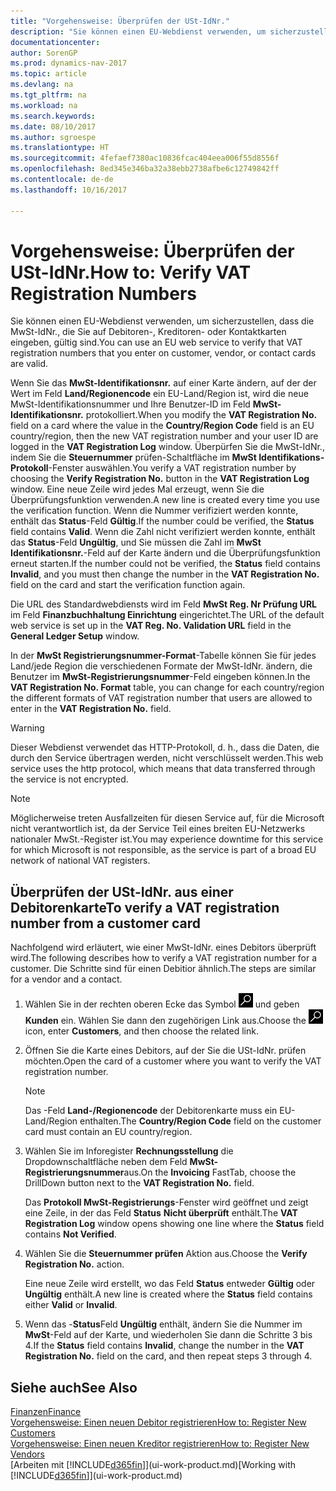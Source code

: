 ```yaml
---
title: "Vorgehensweise: Überprüfen der USt-IdNr."
description: "Sie können einen EU-Webdienst verwenden, um sicherzustellen, dass die MwSt-IdNr., die Sie auf Debitoren-, Kreditoren- oder Kontaktkarten eingeben, gültig sind."
documentationcenter: 
author: SorenGP
ms.prod: dynamics-nav-2017
ms.topic: article
ms.devlang: na
ms.tgt_pltfrm: na
ms.workload: na
ms.search.keywords: 
ms.date: 08/10/2017
ms.author: sgroespe
ms.translationtype: HT
ms.sourcegitcommit: 4fefaef7380ac10836fcac404eea006f55d8556f
ms.openlocfilehash: 8ed345e346ba32a38ebb2738afbe6c12749842ff
ms.contentlocale: de-de
ms.lasthandoff: 10/16/2017

---
```

# <a name="how-to-verify-vat-registration-numbers"></a><span data-ttu-id="dba47-103">Vorgehensweise: Überprüfen der USt-IdNr.</span><span class="sxs-lookup"><span data-stu-id="dba47-103">How to: Verify VAT Registration Numbers</span></span>
<span data-ttu-id="dba47-104">Sie können einen EU-Webdienst verwenden, um sicherzustellen, dass die MwSt-IdNr., die Sie auf Debitoren-, Kreditoren- oder Kontaktkarten eingeben, gültig sind.</span><span class="sxs-lookup"><span data-stu-id="dba47-104">You can use an EU web service to verify that VAT registration numbers that you enter on customer, vendor, or contact cards are valid.</span></span>  

 <span data-ttu-id="dba47-105">Wenn Sie das **MwSt-Identifikationsnr.** auf einer Karte ändern, auf der der Wert im Feld **Land/Regionencode** ein EU-Land/Region ist, wird die neue MwSt-Identifikationsnummer und Ihre Benutzer-ID im Feld **MwSt-Identifikationsnr.** protokolliert.</span><span class="sxs-lookup"><span data-stu-id="dba47-105">When you modify the **VAT Registration No.** field on a card where the value in the **Country/Region Code** field is an EU country/region, then the new VAT registration number and your user ID are logged in the **VAT Registration Log** window.</span></span> <span data-ttu-id="dba47-106">Überpürfen Sie die MwSt-IdNr., indem Sie die **Steuernummer** prüfen-Schaltfläche im **MwSt Identifikations-Protokoll**-Fenster auswählen.</span><span class="sxs-lookup"><span data-stu-id="dba47-106">You verify a VAT registration number by choosing the **Verify Registration No.** button in the **VAT Registration Log** window.</span></span> <span data-ttu-id="dba47-107">Eine neue Zeile wird jedes Mal erzeugt, wenn Sie die Überprüfungsfunktion verwenden.</span><span class="sxs-lookup"><span data-stu-id="dba47-107">A new line is created every time you use the verification function.</span></span> <span data-ttu-id="dba47-108">Wenn die Nummer verifiziert werden konnte, enthält das **Status**-Feld **Gültig**.</span><span class="sxs-lookup"><span data-stu-id="dba47-108">If the number could be verified, the **Status** field contains **Valid**.</span></span> <span data-ttu-id="dba47-109">Wenn die Zahl nicht verifiziert werden konnte, enthält das **Status**-Feld **Ungültig**, und Sie müssen die Zahl im **MwSt Identifikationsnr.**-Feld auf der Karte ändern und die Überprüfungsfunktion erneut starten.</span><span class="sxs-lookup"><span data-stu-id="dba47-109">If the number could not be verified, the **Status** field contains **Invalid**, and you must then change the number in the **VAT Registration No.** field on the card and start the verification function again.</span></span>  

 <span data-ttu-id="dba47-110">Die URL des Standardwebdiensts wird im Feld **MwSt Reg. Nr Prüfung URL** im Feld **Finanzbuchhaltung Einrichtung** eingerichtet.</span><span class="sxs-lookup"><span data-stu-id="dba47-110">The URL of the default web service is set up in the **VAT Reg. No. Validation URL** field in the **General Ledger Setup** window.</span></span>  

 <span data-ttu-id="dba47-111">In der **MwSt Registrierungsnummer-Format**-Tabelle können Sie für jedes Land/jede Region die verschiedenen Formate der MwSt-IdNr. ändern, die Benutzer im **MwSt-Registrierungsnummer**-Feld eingeben können.</span><span class="sxs-lookup"><span data-stu-id="dba47-111">In the **VAT Registration No. Format** table, you can change for each country/region the different formats of VAT registration number that users are allowed to enter in the **VAT Registration No.** field.</span></span>  

> [!WARNING]  
>  <span data-ttu-id="dba47-112">Dieser Webdienst verwendet das HTTP-Protokoll, d. h., dass die Daten, die durch den Service übertragen werden, nicht verschlüsselt werden.</span><span class="sxs-lookup"><span data-stu-id="dba47-112">This web service uses the http protocol, which means that data transferred through the service is not encrypted.</span></span>  

> [!NOTE]  
>  <span data-ttu-id="dba47-113">Möglicherweise treten Ausfallzeiten für diesen Service auf, für die Microsoft nicht verantwortlich ist, da der Service Teil eines breiten EU-Netzwerks nationaler MwSt.-Register ist.</span><span class="sxs-lookup"><span data-stu-id="dba47-113">You may experience downtime for this service for which Microsoft is not responsible, as the service is part of a broad EU network of national VAT registers.</span></span>  

## <a name="to-verify-a-vat-registration-number-from-a-customer-card"></a><span data-ttu-id="dba47-114">Überprüfen der USt-IdNr. aus einer Debitorenkarte</span><span class="sxs-lookup"><span data-stu-id="dba47-114">To verify a VAT registration number from a customer card</span></span>  
<span data-ttu-id="dba47-115">Nachfolgend wird erläutert, wie einer MwSt-IdNr. eines Debitors überprüft wird.</span><span class="sxs-lookup"><span data-stu-id="dba47-115">The following describes how to verify a VAT registration number for a customer.</span></span> <span data-ttu-id="dba47-116">Die Schritte sind für einen Debitior ähnlich.</span><span class="sxs-lookup"><span data-stu-id="dba47-116">The steps are similar for a vendor and a contact.</span></span>   
1.  <span data-ttu-id="dba47-117">Wählen Sie in der rechten oberen Ecke das Symbol ![Nach Seite oder Bericht suchen](media/ui-search/search_small.png "Nach Seite oder Bericht suchen") und geben **Kunden** ein. Wählen Sie dann den zugehörigen Link aus.</span><span class="sxs-lookup"><span data-stu-id="dba47-117">Choose the ![Search for Page or Report](media/ui-search/search_small.png "Search for Page or Report icon") icon, enter **Customers**, and then choose the related link.</span></span>  

2.  <span data-ttu-id="dba47-118">Öffnen Sie die Karte eines Debitors, auf der Sie die USt-IdNr. prüfen möchten.</span><span class="sxs-lookup"><span data-stu-id="dba47-118">Open the card of a customer where you want to verify the VAT registration number.</span></span>  

    > [!NOTE]  
    >  <span data-ttu-id="dba47-119">Das -Feld **Land-/Regionencode** der Debitorenkarte muss ein EU-Land/Region enthalten.</span><span class="sxs-lookup"><span data-stu-id="dba47-119">The **Country/Region Code** field on the customer card must contain an EU country/region.</span></span>  
3.  <span data-ttu-id="dba47-120">Wählen Sie im Inforegister **Rechnungsstellung** die Dropdownschaltfläche neben dem Feld **MwSt-Registrierungsnummer**aus.</span><span class="sxs-lookup"><span data-stu-id="dba47-120">On the **Invoicing** FastTab, choose the DrillDown button next to the **VAT Registration No.** field.</span></span>  

    <span data-ttu-id="dba47-121">Das **Protokoll MwSt-Registrierungs**-Fenster wird geöffnet und zeigt eine Zeile, in der das Feld **Status** **Nicht überprüft** enthält.</span><span class="sxs-lookup"><span data-stu-id="dba47-121">The **VAT Registration Log** window opens showing one line where the **Status** field contains **Not Verified**.</span></span>  
4.  <span data-ttu-id="dba47-122">Wählen Sie die **Steuernummer prüfen** Aktion aus.</span><span class="sxs-lookup"><span data-stu-id="dba47-122">Choose the **Verify Registration No.** action.</span></span>  

     <span data-ttu-id="dba47-123">Eine neue Zeile wird erstellt, wo das Feld **Status** entweder **Gültig** oder **Ungültig** enthält.</span><span class="sxs-lookup"><span data-stu-id="dba47-123">A new line is created where the **Status** field contains either **Valid** or **Invalid**.</span></span>  
5.  <span data-ttu-id="dba47-124">Wenn das -**Status**Feld  **Ungültig** enthält, ändern Sie die Nummer im **MwSt**-Feld auf der Karte, und wiederholen Sie dann die Schritte 3 bis 4.</span><span class="sxs-lookup"><span data-stu-id="dba47-124">If the **Status** field contains **Invalid**, change the number in the **VAT Registration No.** field on the card, and then repeat steps 3 through 4.</span></span>  

## <a name="see-also"></a><span data-ttu-id="dba47-125">Siehe auch</span><span class="sxs-lookup"><span data-stu-id="dba47-125">See Also</span></span>  
[<span data-ttu-id="dba47-126">Finanzen</span><span class="sxs-lookup"><span data-stu-id="dba47-126">Finance</span></span>](finance.md)  
[<span data-ttu-id="dba47-127">Vorgehensweise: Einen neuen Debitor registrieren</span><span class="sxs-lookup"><span data-stu-id="dba47-127">How to: Register New Customers</span></span>](sales-how-register-new-customers.md)  
[<span data-ttu-id="dba47-128">Vorgehensweise: Einen neuen Kreditor registrieren</span><span class="sxs-lookup"><span data-stu-id="dba47-128">How to: Register New Vendors</span></span>](purchasing-how-register-new-vendors.md)  
<span data-ttu-id="dba47-129">[Arbeiten mit [!INCLUDE[d365fin](includes/d365fin_md.md)]](ui-work-product.md)</span><span class="sxs-lookup"><span data-stu-id="dba47-129">[Working with [!INCLUDE[d365fin](includes/d365fin_md.md)]](ui-work-product.md)</span></span>

